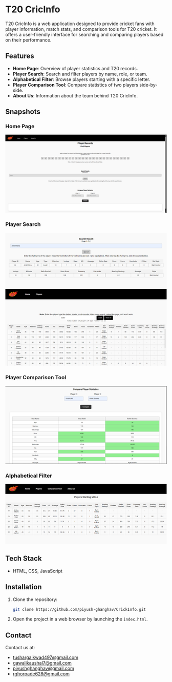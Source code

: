
# T20 CricInfo

T20 CricInfo is a web application designed to provide cricket fans with player information, match stats, and comparison tools for T20 cricket. It offers a user-friendly interface for searching and comparing players based on their performance.

## Features

- **Home Page**: Overview of player statistics and T20 records.
- **Player Search**: Search and filter players by name, role, or team.
- **Alphabetical Filter**: Browse players starting with a specific letter.
- **Player Comparison Tool**: Compare statistics of two players side-by-side.
- **About Us**: Information about the team behind T20 CricInfo.

## Snapshots

### Home Page
![Home Page Snapshot](assets/Snapshots/home_page.png)

### Player Search
![Player Search Snapshot](assets/Snapshots/search_tool.png)
![Player Search Snapshot](assets/Snapshots/search_tool2.png)

### Player Comparison Tool
![Player Comparison Tool Snapshot](assets/Snapshots/comparison_tool.png)

### Alphabetical Filter
![Alphabetical Snapshot Snapshot](assets/Snapshots/alphabetical_filter.png)

## Tech Stack

-  HTML, CSS, JavaScript
## Installation

1. Clone the repository:
   ```bash
   git clone https://github.com/piyush-ghanghav/CrickInfo.git
   ```
2. Open the project in a web browser by launching the `index.html`.

## Contact

Contact us at:  
- tushargaikwad497@gmail.com  
- gawalikaushal7@gmail.com  
- piyushghanghav@gmail.com  
- rghorpade628@gmail.com
```
